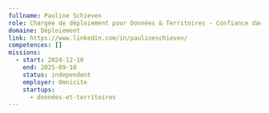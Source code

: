 ```yaml
---
fullname: Pauline Schieven
role: Chargée de déploiement pour Données & Territoires - Confiance dans la donnée (ANCT)
domaine: Déploiement
link: https://www.linkedin.com/in/paulineschieven/
competences: []
missions:
  - start: 2024-12-10
    end: 2025-09-10
    status: independent
    employer: Omnicite
    startups:
      - données-et-territoires
---
```

